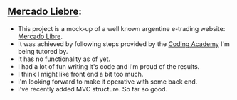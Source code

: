 [Mercado Liebre](https://mercado-liebre-smg.herokuapp.com/):
---
- This project is a mock-up of a well known argentine e-trading website: [Mercado Libre](https://www.mercadolibre.com.ar/).  
- It was achieved by following steps provided by the [Coding Academy](https://www.digitalhouse.com/) I'm being tutored by.  
- It has no functionality as of yet.  
- I had a lot of fun writing it's code and I'm proud of the results.  
- I think I might like front end a bit too much.  
- I'm looking forward to make it operative with some back end.  
- I've recently added MVC structure. So far so good.  